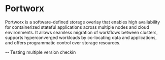# Portworx

Portworx is a software-defined storage overlay that enables high availability for containerized stateful applications across multiple nodes and cloud environments. It allows seamless migration of workflows between clusters, supports hyperconverged workloads by co-locating data and applications, and offers programmatic control over storage resources.

 -- Testing multiple version checkin